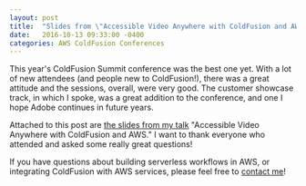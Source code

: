 ```yaml
---
layout: post
title:  "Slides from \"Accessible Video Anywhere with ColdFusion and AWS\""
date:   2016-10-13 09:33:00 -0400
categories: AWS ColdFusion Conferences
---
```


This year's ColdFusion Summit conference was the best one yet. With a lot of new attendees (and people new to ColdFusion!), there was a great attitude and the sessions, overall, were very good. The customer showcase track, in which I spoke, was a great addition to the conference, and one I hope Adobe continues in future years.

Attached to this post are [the slides from my talk](/assets/pdf/CFSummit2016-AccessibleVideoWithAWS.pdf) "Accessible Video Anywhere with ColdFusion and AWS." I want to thank everyone who attended and asked some really great questions!

If you have questions about building serverless workflows in AWS, or integrating ColdFusion with AWS services, please feel free to [contact me](https://twitter.com/brian_klaas/)!